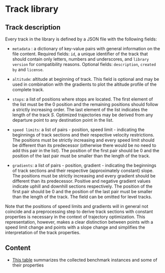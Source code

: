 # Track library

## Track description

Every track in the library is defined by a JSON file with the following
fields:

- `metadata` : a dictionary of key-value pairs with general information on the
file content. Required fields: `id`, a unique identifier of the track that should
contain only letters, numbers and underscores, and `library version` for compatibility
reasons. Optional fields: `description`, `created by` and `license`.

- `altitude`: altitude at beginning of track. This field is optional and may
be used in combination with the gradients to plot the altitude profile of the
complete track.

- `stops`: a list of positions where stops are located. The first element
of the list must be the 0 position and the remaining positions should follow
a strictly increasing order. The last element of the list indicates the length
of the track *S*. Optimized trajectories may be derived from any departure
point to any destination point in the list.

- `speed limits`: a list of pairs - position, speed limit - indicating
the beginnings of track sections and their respective velocity restrictions.
The positions must be strictly increasing and every speed limit should be
different than its predecessor (otherwise there would be no need to add this
pair in the list). The position of the first pair should be 0 and the position
of the last pair must be smaller than the length of the track.

- `gradients`: a list of pairs - position, gradient - indicating the
beginnings of track sections and their respective (approximately constant)
slope. The positions must be strictly increasing and every gradient should be
different than its predecessor. Positive and negative gradient values indicate
uphill and downhill sections respectively. The position of the first pair should
be 0 and the position of the last pair must be smaller than the length of the track.
The field can be omitted for level tracks.

Note that the positions of speed limits and gradients will in general not coincide
and a preprocessing step to derive track sections with constant properties
is necessary in the context of trajectory optimization. This representation,
however, makes a clear distinction between points with a speed limit change
and points with a slope change and simplifies the interpretation of the track
properties.

## Content

- [This table](tracks.csv) summarizes the collected benchmark instances and some of their properties

